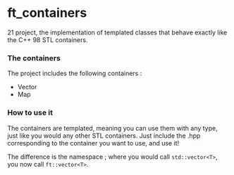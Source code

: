 # ft_containers

21 project, the implementation of templated classes that behave exactly like the C++ 98 STL containers.

### The containers

The project includes the following containers :

- Vector
- Map

### How to use it

The containers are templated, meaning you can use them with any type, just like you would any other STL containers. Just include the .hpp corresponding to the container you want to use, and use it!

The difference is the namespace ; where you would call ``std::vector<T>``, you now call ``ft::vector<T>``.
